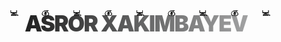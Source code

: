 <svg fill="none" viewBox="0 0 800 100" width="800" height="100" xmlns="http://www.w3.org/2000/svg">
  <foreignObject width="100%" height="100%">
    <div xmlns="http://www.w3.org/1999/xhtml">
      <style>
        @keyframes gradientText {
          0% {
            background-position: 0% 50%;
          }
          50% {
            background-position: 100% 50%;
          }
          100% {
            background-position: 0% 50%;
          }
        }
        .snowflake {
          font-size: 1.5em;
          font-family: Arial;
          text-shadow: 0 0 1px #000;
        }
        h1 {
          font-family: 'Inter', -apple-system, BlinkMacSystemFont, 'Segoe UI', 'Roboto', 'Oxygen', 'Ubuntu', 'Cantarell', 'Fira Sans', 'Droid Sans', 'Helvetica Neue', sans-serif;
          margin: 0;
          font-size: 4em;
          font-weight: 900;
          letter-spacing: -.05em;
          text-align: center;
          background: -webkit-linear-gradient(right, #f2f3f4, #000, #f2f3f4, #000);
          background: linear-gradient(270deg, #f2f3f4 0, #000, #f2f3f4, #000);
          background-size: 400%;
          background-clip: text;
          -webkit-background-clip: text;
          -webkit-text-fill-color: transparent;
          -webkit-animation: gradientText 3s ease infinite;
          animation: gradientText 3s ease infinite;
        }
        @keyframes snowflakes-fall {
          0% {
            top: -10%;
          }
          100% {
            top: 100%;
          }
        }
        @keyframes snowflakes-shake {
          0% {
            transform: translateX(0px);
          }
          50% {
            transform: translateX(80px);
          }
          100% {
            transform: translateX(0px);
          }
        }
        .snowflake {
          position: fixed;
          top: -10%;
          z-index: 9999;
          -webkit-user-select: none;
          -moz-user-select: none;
          -ms-user-select: none;
          user-select: none;
          cursor: default;
          animation-name: snowflakes-fall, snowflakes-shake;
          animation-duration: 10s, 3s;
          animation-timing-function: linear, ease-in-out;
          animation-iteration-count: infinite, infinite;
          animation-play-state: running, running;
        }
        .snowflake:nth-of-type(1) {
          left: 10%;
          animation-delay: 1s, 1s;
        }
        .snowflake:nth-of-type(2) {
          left: 20%;
          animation-delay: 6s, .5s;
        }
        .snowflake:nth-of-type(3) {
          left: 30%;
          animation-delay: 4s, 2s;
        }
        .snowflake:nth-of-type(4) {
          left: 40%;
          animation-delay: 2s, 2s;
        }
        .snowflake:nth-of-type(5) {
          left: 50%;
          animation-delay: 8s, 3s;
        }
        .snowflake:nth-of-type(6) {
          left: 60%;
          animation-delay: 6s, 2s;
        }
        .snowflake:nth-of-type(7) {
          left: 70%;
          animation-delay: 2.5s, 1s;
        }
        .snowflake:nth-of-type(8) {
          left: 80%;
          animation-delay: 1s, 0s;
        }
        .snowflake:nth-of-type(9) {
          left: 90%;
          animation-delay: 3s, 1.5s;
        }
      </style>
      <h1>ASROR XAKIMBAYEV</h1>
      <div xmlns="http://www.w3.org/1999/xhtml" class="snowflake">💻</div>
      <div xmlns="http://www.w3.org/1999/xhtml" class="snowflake">💰</div>
      <div xmlns="http://www.w3.org/1999/xhtml" class="snowflake">💻</div>
      <div xmlns="http://www.w3.org/1999/xhtml" class="snowflake">💰</div>
      <div xmlns="http://www.w3.org/1999/xhtml" class="snowflake">💻</div>
      <div xmlns="http://www.w3.org/1999/xhtml" class="snowflake">💰</div>
      <div xmlns="http://www.w3.org/1999/xhtml" class="snowflake">💻</div>
      <div xmlns="http://www.w3.org/1999/xhtml" class="snowflake">💰</div>
      <div xmlns="http://www.w3.org/1999/xhtml" class="snowflake">💻</div>
    </div>
  </foreignObject>
</svg>

